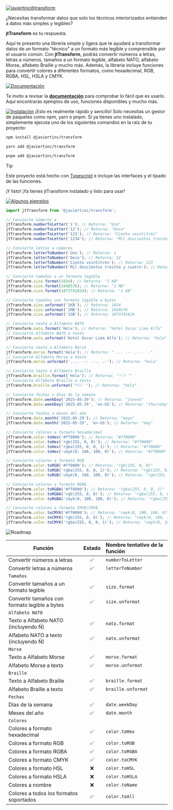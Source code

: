 [![javiertinc@transform](https://javiertinc.github.io/media/jtTransform/gh-header.png)](https://github.com/JaviertINC/jtTransform)

¿Necesitas transformar datos que solo los técnicos interiorizados entienden a datos más simples y legibles?

**jtTransform** es tu respuesta.

Aquí te presento una librería simple y ligera que te ayudará a transformar datos de un formato "técnico" a un formato más legible y comprensible por el usuario común. Con **jtTransform**, podrás convertir números a letras, letras a números, tamaños a un formato legible, alfabeto NATO, alfabeto Morse, alfabeto Braille y mucho más.
Además, la librería incluye funciones para convertir colores a diferentes formatos, como hexadecimal, RGB, RGBA, HSL, HSLA y CMYK.

[![Documentación](https://javiertinc.github.io/media/jtTransform/gh-documentacion.png)](https://github.com/JaviertINC/jtTransform/wiki)

Te invito a revisar la [**documentación**](https://github.com/JaviertINC/jtTransform/wiki) para comprobar lo fácil que es usarlo. Aquí encontrarás ejemplos de uso, funciones disponibles y mucho más.

[![Instalación](https://javiertinc.github.io/media/jtTransform/gh-instalacion.png)](https://github.com/JaviertINC/jtTransform/wiki)
¡Esto es realmente rápido y sencillo! Solo necesitas un gestor de paquetes como npm, yarn o pnpm. Si ya tienes uno instalado, simplemente ejecuta uno de los siguientes comandos en la raíz de tu proyecto:

```bash
npm install @javiertinc/transform
```

```bash
yarn add @javiertinc/transform
```

```bash
pnpm add @javiertinc/transform
```

> [!TIP]
> Este proyecto está hecho con [Typescript](https://www.typescriptlang.org) e incluye las interfaces y el tipado de las funciones.

¡Y listo! ¡Ya tienes jtTransform instalado y listo para usar!

[![Algunos ejemplos](https://javiertinc.github.io/media/jtTransform/gh-algunos-ejemplos.png)](https://github.com/JaviertINC/jtTransform/wiki)

```typescript
import jtTransform from '@javiertinc/transform';

// Convierte números a 
jtTransform.numberToLetter('1'); // Retorna: "Uno"
jtTransform.numberToLetter('12'); // Retorna: "Doce"
jtTransform.numberToLetter('123'); // Retorna: "Ciento veintitrés"
jtTransform.numberToLetter('1234'); // Retorna: "Mil doscientos treinta y cuatro"

// Convierte letras a números
jtTransform.letterToNumber('Uno'); // Retorna: 1
jtTransform.letterToNumber('Doce'); // Retorna: 12
jtTransform.letterToNumber('Ciento veintitrés'); // Retorna: 123
jtTransform.letterToNumber('Mil doscientos treinta y cuatro'); // Retorna: 1234

// Convierte tamaños a un formato legible
jtTransform.size.format(1024); // Retorna: "1 KB"
jtTransform.size.format(1048576); // Retorna: "1 MB"
jtTransform.size.format(1073741824); // Retorna: "1 GB"

// Convierte tamaños con formato legible a bytes
jtTransform.size.unformat('1KB'); // Retorna: 1024
jtTransform.size.unformat('1MB'); // Retorna: 1048576
jtTransform.size.unformat('1GB'); // Retorna: 1073741824

// Convierte texto a Alfabeto NATO
jtTransform.nato.format('Hola'); // Retorna: "Hotel Oscar Lima Alfa"
// Convierte Alfabeto NATO a texto
jtTransform.nato.unformat('Hotel Oscar Lima Alfa'); // Retorna: "hola"

// Convierte texto a Alfabeto Morse
jtTransform.morse.format('Hola'); // Retorna: ".... --- .-.. .-"
// Convierte Alfabeto Morse a texto
jtTransform.morse.unformat('.... --- .-.. .-'); // Retorna: "hola"

// Convierte texto a Alfabeto Braille
jtTransform.braille.format('Hola'); // Retorna: "⠓⠕⠇⠁"
// Convierte Alfabeto Braille a texto
jtTransform.braille.unformat('⠓⠕⠇⠁'); // Retorna: "hola"

// Convierte fechas a días de la semana
jtTransform.date.weekDay('2025-05-29'); // Retorna: "jueves"
jtTransform.date.weekDay('2025-05-29', 'en-US'); // Retorna: "thursday"

// Convierte fechas a meses del año
jtTransform.date.month('2025-05-29'); // Retorna: "mayo"
jtTransform.date.month('2025-05-29', 'en-US'); // Retorna: "may"

// Convierte colores a formato hexadecimal
jtTransform.color.toHex('#ff0000'); // Retorna: "#ff0000"
jtTransform.color.toHex('rgb(255, 0, 0)'); // Retorna: "#ff0000"
jtTransform.color.toHex('rgba(255, 0, 0, 1)'); // Retorna: "#ff0000"
jtTransform.color.toHex('cmyk(0, 100, 100, 0)'); // Retorna: "#ff0000"

// Convierte colores a formato RGB
jtTransform.color.toRGB('#ff0000'); // Retorna: "rgb(255, 0, 0)"
jtTransform.color.toRGB('rgba(255, 0, 0, 1)'); // Retorna: "rgb(255, 0, 0)"
jtTransform.color.toRGB('cmyk(0, 100, 100, 0)'); // Retorna: "rgb(255, 0, 0)"

// Convierte colores a formato RGBA
jtTransform.color.toRGBA('#ff0000'); // Retorna: "rgba(255, 0, 0, 1)"
jtTransform.color.toRGBA('rgb(255, 0, 0)'); // Retorna: "rgba(255, 0, 0, 1)"
jtTransform.color.toRGBA('cmyk(0, 100, 100, 0)'); // Retorna: "rgba(255, 0, 0, 1)"

// Convierte colores a formato CMYK/CMYB
jtTransform.color.toCMYK('#ff0000'); // Retorna: "cmyk(0, 100, 100, 0)"
jtTransform.color.toCMYK('rgb(255, 0, 0)'); // Retorna: "cmyk(0, 100, 100, 0)"
jtTransform.color.toCMYK('rgba(255, 0, 0, 1)'); // Retorna: "cmyk(0, 100, 100, 0)"

```

![Roadmap](https://javiertinc.github.io/media/jtTransform/gh-roadmap.png)

| Función | Estado | Nombre tentativo de la función |
| ------- | :------: | :----------------- |
| Convertir números a letras | ✅ | `numberToLetter` |
| Convertir letras a números | ✅ | `letterToNumber` |
| `Tamaños` |  |  |
| Convertir tamaños a un formato legible | ✅ | `size.format` |
| Convertir tamaños con formato legible a bytes | ✅ | `size.unformat` |
| `Alfabeto NATO` |  |  |
| Texto a Alfabeto NATO (incluyendo Ñ) | ✅ | `nato.format` |
| Alfabeto NATO a texto (incluyendo Ñ) | ✅ | `nato.unformat` |
| `Morse` |  |  |
| Texto a Alfabeto Morse | ✅ | `morse.format` |
| Alfabeto Morse a texto | ✅ | `morse.unformat` |
| `Braille` |  |  |
| Texto a Alfabeto Braille | ✅ | `braille.format` |
| Alfabeto Braille a texto | ✅ | `braille.unformat` |
| `Fechas` |  |  |
| Días de la semana | ✅ | `date.weekDay` |
| Meses del año | ✅ | `date.month` |
| `Colores` |  |  |
| Colores a formato hexadecimal | ✅ | `color.toHex` |
| Colores a formato RGB | ✅ | `color.toRGB` |
| Colores a formato RGBA | ✅ | `color.toRGBA` |
| Colores a formato CMYK | ✅ | `color.toCMYK` |
| Colores a formato HSL | ❌ | `color.toHSL` |
| Colores a formato HSLA | ❌ | `color.toHSLA` |
| Colores a nombre | ❌ | `color.toName` |
| Colores a todos los formatos soportados | ✅ | `color.toAll` |
